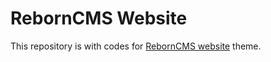RebornCMS Website
=============

This repository is with codes for [RebornCMS website](http://reborncms.com) theme.